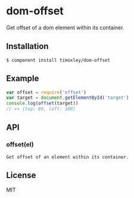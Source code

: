 # dom-offset

  Get offset of a dom element within its container.

## Installation

    $ component install timoxley/dom-offset

## Example

```js
var offset = require('offset')
var target = document.getElementById('target')
console.log(offset(target))
// => {top: 69, left: 108}
```

## API

### offset(el)

    Get offset of an element within its container.


## License

  MIT
